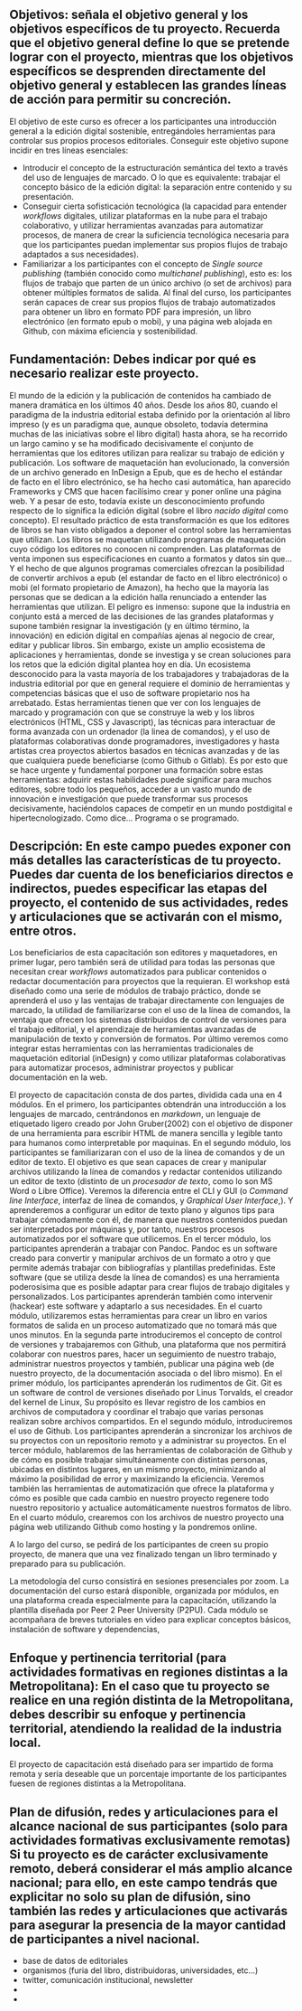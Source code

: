 ## Objetivos: señala el objetivo general y los objetivos específicos de tu proyecto. Recuerda que el objetivo general define lo que se pretende lograr con el proyecto, mientras que los objetivos específicos se desprenden directamente del objetivo general y establecen las grandes líneas de acción para permitir su concreción.

El objetivo de este curso es ofrecer a los participantes una introducción general a la edición digital sostenible, entregándoles herramientas para controlar sus propios procesos editoriales. Conseguir este objetivo supone incidir en tres líneas esenciales:

- Introducir el concepto de la estructuración semántica del texto a través del uso de lenguajes de marcado. O lo que es equivalente: trabajar el concepto básico de la edición digital: la separación entre contenido y su presentación.
- Conseguir cierta sofisticación tecnológica (la capacidad para entender _workflows_ digitales, utilizar plataformas en la nube para el trabajo colaborativo, y utilizar herramientas avanzadas para automatizar procesos, de manera de crear la suficiencia tecnológica necesaria para que los participantes puedan implementar sus propios flujos de trabajo adaptados a sus necesidades).
- Familiarizar a los participantes con el concepto de *Single source publishing* (también conocido como *multichanel publishing*), esto es: los flujos de trabajo que parten de un único archivo (o set de archivos) para obtener múltiples formatos de salida. Al final del curso, los participantes serán capaces de crear sus propios flujos de trabajo automatizados para obtener un libro en formato PDF para impresión, un libro electrónico (en formato epub o mobi), y una página web alojada en Github, con máxima eficiencia y sostenibilidad.

## Fundamentación: Debes indicar por qué es necesario realizar este proyecto.
El mundo de la edición y la publicación de contenidos ha cambiado de manera dramática en los últimos 40 años. Desde los años 80, cuando el paradigma de la industria editorial estaba definido por la orientación al libro impreso (y es un paradigma que, aunque obsoleto, todavía determina muchas de las iniciativas sobre el libro digital) hasta ahora, se ha recorrido un largo camino y se ha modificado decisivamente el conjunto de herramientas que los editores utilizan para realizar su trabajo de edición y publicación.  Los software de maquetación han evolucionado, la conversión de un archivo generado en InDesign a Epub, que es de hecho el estándar de facto en el libro electrónico, se ha hecho casi automática, han aparecido Frameworks y CMS que hacen facilísimo crear y poner online una página web. Y a pesar de esto, todavía existe un desconocimiento profundo respecto de lo significa la edición digital (sobre el libro *nacido digital* como concepto). El resultado práctico de esta transformación es que los editores de libros se han visto obligados a deponer el control sobre las herramientas que utilizan. Los libros se maquetan utilizando programas de maquetación cuyo código los editores no conocen ni comprenden. Las plataformas de venta imponen sus especificaciones en cuanto a formatos y datos sin que... Y el hecho de que algunos programas comerciales ofrezcan la posibilidad de convertir archivos a epub (el estandar de facto en el libro electrónico) o mobi (el formato propietario de Amazon), ha hecho que la mayoría las personas que se dedican a la edición halla renunciado a entender las herramientas que utilizan. El peligro es inmenso: supone que la industria en conjunto está a merced de las decisiones de las grandes plataformas y supone también resignar la investigación (y en último término, la innovación) en edición digital en compañías ajenas al negocio de crear, editar y publicar libros. Sin embargo, existe un amplio ecosistema de aplicaciones y herramientas, donde se investiga y se crean soluciones para los retos que la edición digital plantea hoy en día. Un ecosistema desconocido para la vasta mayoría de los trabajadores y trabajadoras de la industria editorial por que en general requiere el dominio de herramientas y competencias básicas que el uso de software propietario nos ha arrebatado. Estas herramientas tienen que ver con los lenguajes de marcado y programación con que se construye la web y los libros electrónicos (HTML, CSS y Javascript), las técnicas para interactuar de forma avanzada con un ordenador (la linea de comandos), y el uso de plataformas colaborativas donde programadores, investigadores y hasta artistas crea proyectos abiertos basados en técnicas avanzadas y de las que cualquiera puede beneficiarse (como Github o Gitlab). Es por esto que se hace urgente y fundamental porponer una formación sobre estas herramientas: adquirir estas habilidades puede significar para muchos editores, sobre todo los pequeños, acceder a un vasto mundo de innovación e investigación que puede transformar sus procesos decisivamente, haciéndolos capaces de competir en un mundo postdigital e hipertecnologizado. Como dice... Programa o se programado.

## Descripción: En este campo puedes exponer con más detalles las características de tu proyecto. Puedes dar cuenta de los beneficiarios directos e indirectos, puedes especificar las etapas del proyecto, el contenido de sus actividades, redes y articulaciones que se activarán con el mismo, entre otros.

Los beneficiarios de esta capacitación son editores y maquetadores, en primer lugar, pero también será de utilidad para todas las personas que necesitan crear _workflows_ automatizados para publicar contenidos o redactar documentación para proyectos que la requieran.
El workshop está diseñado como una serie de módulos de trabajo práctico, donde se aprenderá el uso y las ventajas de trabajar directamente con lenguajes de marcado, la utilidad de familiarizarse con el uso de la línea de comandos, la ventaja que ofrecen los sistemas distribuidos de control de versiones para el trabajo editorial, y el aprendizaje de herramientas avanzadas de manipulación de texto y conversión de formatos. Por último veremos como integrar estas herramientas con las herramientas tradicionales de maquetación editorial (inDesign) y como utilizar plataformas colaborativas para automatizar procesos, administrar proyectos y publicar documentación en la web.

El proyecto de capacitación consta de dos partes, dividida cada una en 4 módulos.
En el primero, los participantes obtendrán una introducción a los lenguajes de marcado, centrándonos en _markdown_, un lenguaje de etiquetado ligero creado por John Gruber(2002) con el objetivo de disponer de una herramienta para escribir HTML de manera sencilla y legible tanto para humanos como interpretable por maquinas.
En el segundo módulo, los participantes se familiarizaran con el uso de la línea de comandos y de un editor de texto. El objetivo es que sean capaces de crear y manipular archivos utilizando la línea de comandos y redactar contenidos utilizando un editor de texto (distinto de un *procesador de texto*, como lo son MS Word o Libre Office). Veremos la diferencia entre el CLI y GUI (o *Command line Interface*, interfaz de línea de comandos, y *Graphical User Interface*,). Y aprenderemos a configurar un editor de texto plano y algunos tips para trabajar cómodamente con él, de manera que nuestros contenidos puedan ser interpretados por máquinas y, por tanto, nuestros procesos automatizados por el software que utilicemos.
En el tercer módulo, los participantes aprenderán a trabajar con Pandoc. Pandoc es un software creado para convertir y manipular archivos de un formato a otro y que permite además trabajar con bibliografías y plantillas predefinidas. Este software (que se utiliza desde la línea de comandos) es una herramienta poderosísima que es posible adaptar para crear flujos de trabajo digitales y personalizados. Los participantes aprenderán también como intervenir (hackear) este software y adaptarlo a sus necesidades.
En el cuarto módulo, utilizaremos estas herramientas para crear un libro en varios formatos de salida en un proceso automatizado que no tomará más que unos minutos.
En la segunda parte introduciremos el concepto de control de versiones y trabajaremos con Github, una plataforma que nos permitirá colaborar con nuestros pares, hacer un seguimiento de nuestro trabajo, administrar nuestros proyectos y también, publicar una página web (de nuestro proyecto, de la documentación asociada o del libro mismo).
En el primer módulo, los participantes aprenderán los rudimentos de Git. Git es un software de control de versiones diseñado por Linus Torvalds, el creador del kernel de Linux, Su propósito es llevar registro de los cambios en archivos de computadora y coordinar el trabajo que varias personas realizan sobre archivos compartidos.
En el segundo módulo, introduciremos el uso de Github. Los participantes aprenderán a sincronizar los archivos de su proyectos con un repositorio remoto y a administrar su proyectos.
En el tercer módulo, hablaremos de las herramientas de colaboración de Github y de cómo es posible trabajar simultáneamente con distintas personas, ubicadas en distintos lugares, en un mismo proyecto, minimizando al máximo la posibilidad de error y maximizando la eficiencia. Veremos también las herramientas de automatización que ofrece la plataforma y cómo es posible que cada cambio en nuestro proyecto regenere todo nuestro repositorio y actualice automáticamente nuestros formatos de libro.
En el cuarto módulo, crearemos con los archivos de nuestro proyecto una página web utilizando Github como hosting y la pondremos online.

A lo largo del curso, se pedirá de los participantes de creen su propio proyecto, de manera que una vez finalizado tengan un libro  terminado y preparado para su publicación.

La metodología del curso consistirá en sesiones presenciales por zoom. La documentación del curso estará disponible, organizada por módulos, en una plataforma creada especialmente para la capacitación, utilizando la plantilla diseñada por Peer 2 Peer University (P2PU). Cada módulo se acompañara de breves tutoriales en video para explicar conceptos básicos, instalación de software y dependencias,



## Enfoque y pertinencia territorial (para actividades formativas en regiones distintas a la Metropolitana): En el caso que tu proyecto se realice en una región distinta de la Metropolitana, debes describir su enfoque y pertinencia territorial, atendiendo la realidad de la industria local.

El proyecto de capacitación está diseñado para ser impartido de forma remota y sería deseable que un porcentaje importante de los participantes fuesen de regiones distintas a la Metropolitana.

## Plan de difusión, redes y articulaciones para el alcance nacional de sus participantes (solo para actividades formativas exclusivamente remotas) Si tu proyecto es de carácter exclusivamente remoto, deberá considerar el más amplio alcance nacional; para ello, en este campo tendrás que explicitar no solo su plan de difusión, sino también las redes y articulaciones que activarás para asegurar la presencia de la mayor cantidad de participantes a nivel nacional.

- base de datos de editoriales
- organismos (furia del libro, distribuidoras, universidades, etc...)
- twitter, comunicación institucional, newsletter
-
-
